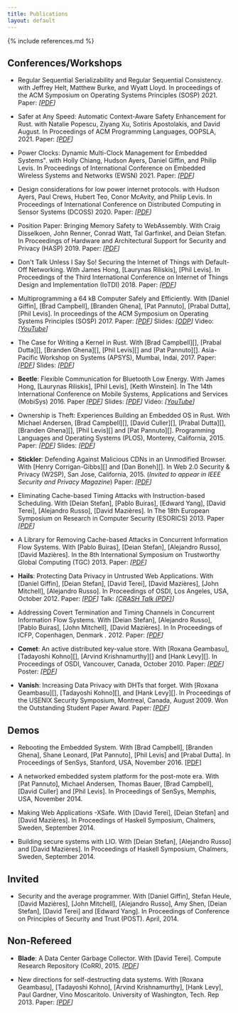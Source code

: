 ```yaml
---
title: Publications
layout: default
---
```


{% include references.md %}

## Conferences/Workshops

* Regular Sequential Serializability and Regular Sequential Consistency. with Jeffrey Helt, Matthew Burke, and Wyatt Lloyd. In proceedings of the ACM Symposium on Operating Systems Principles (SOSP) 2021. Paper: _\[[PDF](/papers/rss-sosp21.pdf)\]_

* Safer at Any Speed: Automatic Context-Aware Safety Enhancement for Rust. with Natalie Popescu, Ziyang Xu, Sotiris Apostolakis, and David August.
  In Proceedings of ACM Programming Languages, OOPSLA, 2021. Paper:
  _\[[PDF](/papers/nader-oopsla21.pdf)\]_

* Power Clocks: Dynamic Multi-Clock Management for Embedded Systems". with Holly Chiang, Hudson Ayers, Daniel Giffin, and Philip Levis.
  In Proceedings of International Conference on Embedded Wireless Systems and Networks (EWSN) 2021. Paper:
  _\[[PDF](/papers/2021-ewsn-chiang.pdf)\]_


- Design considerations for low power internet protocols. with Hudson Ayers, Paul Crews, Hubert Teo, Conor McAvity, and Philip Levis. In Proceedings of International Conference on Distributed Computing in Sensor Systems (DCOSS) 2020. Paper: _\[[PDF](/papers/2020-dcoss-ayers.pdf)\]_

* Position Paper: Bringing Memory Safety to WebAssembly. With Craig Disselkoen,
  John Renner, Conrad Watt, Tal Garfinkel, and Deian Stefan. In Proceedings of
  Hardware and Architectural Support for Security and Privacy (HASP) 2019. Paper:
  _\[[PDF](/papers/ms-wasm-hasp19.pdf)\]_

* Don't Talk Unless I Say So! Securing the Internet of Things with Default-Off
  Networking. With James Hong, [Laurynas Riliskis], [Phil Levis]. In
  Proceedings of the Third International Conference on Internet of Things
  Design and Implementation (IoTDI) 2018. Paper:
  _\[[PDF](/papers/bark-iotdi18.pdf)\]_

* Multiprogramming a 64 kB Computer Safely and Efficiently. With [Daniel
  Giffin], [Brad Campbell], [Branden Ghena], [Pat Pannuto], [Prabal Dutta],
  [Phil Levis]. In proceedings of the ACM Symposium on Operating
  Systems Principles (SOSP) 2017. Paper: _\[[PDF](/papers/tock-sosp2017.pdf)\]_
  Slides: _\[[ODP](/talks/tock-sosp2017.odp)\]_ Video: _\[[YouTube](https://youtu.be/BvA5fICr5Gk)\]_

* The Case for Writing a Kernel in Rust. With [Brad Campbell][], [Prabal Dutta][], [Branden Ghena][], [Phil Levis][] and [Pat Pannuto][]. Asia-Pacific Workshop on Systems (APSYS), Mumbai, Indai, 2017. Paper: _\[[PDF](/papers/rust-kernel-apsys2017.pdf)\]_ Slides: _\[[PDF](/talks/rust-kernel-apsys2017.pdf)\]_

* __Beetle__: Flexible Communication for Bluetooth Low Energy. With James
  Hong, [Laurynas Riliskis], [Phil Levis], [Keith Winstein]. In
  The 14th International Conference on Mobile Systems, Applications and
  Services (MobiSys) 2016. Paper _\[[PDF](/papers/beetle-mobisys2016.pdf)\]_
  Slides: _\[[PDF](/talks/beetle-mobisys2016.pdf)\]_ Video: _\[[YouTube](https://youtu.be/eW63Q4cRMj0)\]_

* Ownership is Theft: Experiences Building an Embedded OS in Rust. With Michael
  Andersen, [Brad Campbell][], [David Culler][], [Prabal Dutta][], [Branden
  Ghena][], [Phil Levis][] and [Pat Pannuto][]. Programming Languages and
  Operating Systems (PLOS), Monterey, California, 2015.
  Paper: _\[[PDF](/papers/tock-plos2015.pdf)\]_ Slides: _\[[PDF](/talks/tock-plos2015.pdf)\]_

* __Stickler__: Defending Against Malicious CDNs in an Unmodified Browser. With
  [Henry Corrigan-Gibbs][] and [Dan Boneh][]. In Web 2.0 Security & Privacy
  (W2SP), San Jose, California, 2015. (_Invited to appear in IEEE Security and
  Privacy Magazine_)
  Paper: _\[[PDF](/papers/stickler-w2sp15.pdf)\]_

* Eliminating Cache-based Timing Attacks with Instruction-based Scheduling. With [Deian Stefan], [Pablo Buiras], [Edward Yang], [David Terei], [Alejandro Russo], [David Mazières]. In The 18th European Symposium on Research in Computer Security (ESORICS) 2013. Paper _\[[PDF](/papers/eliminating-esorics2013.pdf)\]_

* A Library for Removing Cache-based Attacks in Concurrent Information Flow Systems. With [Pablo Buiras], [Deian Stefan], [Alejandro Russo], [David Mazières]. In the 8th International Symposium on Trustworthy Global Computing (TGC) 2013. Paper: _\[[PDF](/papers/resLIO-tgc2013.pdf)\]_

* __Hails__: Protecting Data Privacy in Untrusted Web Applications. With [Daniel Giffin], [Deian Stefan], [David Terei], [David Mazières], [John Mitchell], [Alejandro Russo]. In Proceedings of OSDI, Los Angeles, USA, October 2012. Paper: _\[[PDF](/papers/hails-osdi2012.pdf)\]_ Talk: _\[[CRASH Talk (PDF)](/papers/hails-crash2012.pdf)\]_

* Addressing Covert Termination and Timing Channels in Concurrent Information Flow Systems. With [Deian Stefan], [Alejandro Russo], [Pablo Buiras], [John Mitchell], [David Mazières]. In In Proceedings of ICFP, Copenhagen, Denmark . 2012. Paper: _\[[PDF](/papers/lio-icfp2012.pdf)\]_

* __Comet__: An active distributed key-value store. With [Roxana Geambasu], [Tadayoshi Kohno][], [Arvind Krishnamurthy][] and [Hank Levy][]. In Proceedings of OSDI, Vancouver, Canada, October 2010. 
Paper: _\[[PDF](/papers/comet-osdi2010.pdf)\]_ Poster: _\[[PDF](/papers/comet-poster.pdf)\]_

* __Vanish__: Increasing Data Privacy with DHTs that forget. With [Roxana Geambasu][], [Tadayoshi Kohno][], and [Hank Levy][]. In Proceedings of the USENIX Security Symposium, Montreal, Canada, August 2009.
Won the Outstanding Student Paper Award.
Paper: _\[[PDF](/papers/vanish-usenixsec09.pdf)\]_

## Demos

* Rebooting the Embedded System. With [Brad Campbell], [Branden Ghena], Shane Leonard, [Pat Pannuto], [Phil Levis] and [Prabal Dutta]. In Proceedings of SenSys, Stanford, USA, November 2016. \[[PDF](/papers/rebooting-sensys2016.pdf)\]

* A networked embedded system platform for the post-mote era. With [Pat Pannuto], Michael Andersen, Thomas Bauer, [Brad Campbell], [David Culler] and [Phil Levis]. In Proceedings of SenSys, Memphis, USA, November 2014.

* Making Web Applications -XSafe. With [David Terei], [Deian Stefan] and [David Mazières]. In Proceedings of Haskell Symposium, Chalmers, Sweden, September 2014.

* Building secure systems with LIO. With [Deian Stefan], [Alejandro Russo] and [David Mazières]. In Proceedings of Haskell Symposium, Chalmers, Sweden, September 2014.

## Invited

* Security and the average programmer. With [Daniel Giffin], Stefan Heule,
  [David Mazières], [John Mitchell], [Alejandro Russo], Amy Shen, [Deian
  Stefan], [David Terei] and [Edward Yang]. In Proceedings of Conference on
  Principles of Security and Trust (POST). April, 2014.

## Non-Refereed

* __Blade__: A Data Center Garbage Collector. With [David Terei]. Compute
  Research Repository (CoRR), 2015.
  _\[[PDF](http://arxiv.org/pdf/1504.02578v1)\]_

* New directions for self-destructing data systems. With [Roxana Geambasu], [Tadayoshi Kohno], [Arvind Krishnamurthy], [Hank Levy], Paul Gardner, Vino Moscaritolo. University of Washington, Tech. Rep 2013. Paper: _\[[PDF](/papers/wpid-uwtech2010)\]_

